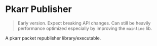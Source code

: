 # Pkarr Publisher

> Early version. Expect breaking API changes. Can still be heavily performance optimized especially by improving the `mainline` lib.

A pkarr packet republisher library/executable.
